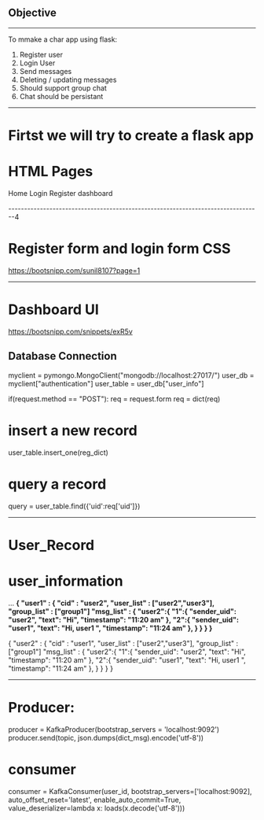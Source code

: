 ## Objective
------------
To mmake a char app using flask:
1. Register user
2. Login User
3. Send messages
4. Deleting / updating messages
5. Should support group chat
6. Chat should be persistant
--------------------------------------------------------------------------------

# Firtst we will try to create a flask app

# HTML Pages
Home
Login 
Register
dashboard

--------------------------------------------------------------------------------4

# Register form and login form CSS
https://bootsnipp.com/sunil8107?page=1

--------------------------------------------------------------------------------
# Dashboard UI
https://bootsnipp.com/snippets/exR5v


Database Connection
-------------------

myclient = pymongo.MongoClient("mongodb://localhost:27017/")
user_db = myclient["authentication"]
user_table = user_db["user_info"]

if(request.method == "POST"):
    req = request.form
    req = dict(req)

# insert a new record
user_table.insert_one(reg_dict)

# query a record
query = user_table.find({'uid':req['uid']})

---------------------------------------------------------------------------------

# User_Record

# user_information
...
**{
    "user1" : {
        "cid" : "user2",
        "user_list" : ["user2","user3"],
        "group_list" : ["group1"]
        "msg_list" : {
                    "user2":{
                        "1":{
                            "sender_uid": "user2",
                            "text": "Hi",
                            "timestamp": "11:20 am"
                        },
                        "2":{
                            "sender_uid": "user1",
                            "text": "Hi, user1 ",
                            "timestamp": "11:24 am"
                        },
                    }
        } 
    }
}**

{
    "user2" : {
        "cid" : "user1",
        "user_list" : ["user2","user3"],
        "group_list" : ["group1"]
        "msg_list" : {
            "user2":{
                "1":{
                    "sender_uid": "user2",
                    "text": "Hi",
                    "timestamp": "11:20 am"
                },
                "2":{
                    "sender_uid": "user1",
                    "text": "Hi, user1 ",
                    "timestamp": "11:24 am"
                },
            }
        } 
    }
}

----------------------------------------------------

# Producer:

producer = KafkaProducer(bootstrap_servers = 'localhost:9092')
producer.send(topic, json.dumps(dict_msg).encode('utf-8'))

# consumer
consumer = KafkaConsumer(user_id,
bootstrap_servers=['localhost:9092],
auto_offset_reset='latest',
enable_auto_commit=True,
value_deserializer=lambda x: loads(x.decode('utf-8')))